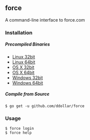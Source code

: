 ## force

A command-line interface to force.com

### Installation

##### Precompiled Binaries

* [Linux 32bit](https://godist.herokuapp.com/projects/ddollar/force/releases/current/linux-386/force)
* [Linux 64bit](https://godist.herokuapp.com/projects/ddollar/force/releases/current/linux-amd64/force)
* [OS X 32bit](https://godist.herokuapp.com/projects/ddollar/force/releases/current/darwin-386/force)
* [OS X 64bit](https://godist.herokuapp.com/projects/ddollar/force/releases/current/darwin-amd64/force)
* [Windows 32bit](https://godist.herokuapp.com/projects/ddollar/force/releases/current/windows-386/force.exe)
* [Windows 64bit](https://godist.herokuapp.com/projects/ddollar/force/releases/current/windows-amd64/force.exe)

##### Compile from Source

    $ go get -u github.com/ddollar/force

### Usage

    $ force login
    $ force help
